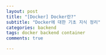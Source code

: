 ```yaml
---
layout: post
title: "[Docker] Docker란?"
subtitle: "Docker에 대한 기초 지식 정리"
categories: backend
tags: docker backend container
comments: true

---
```


